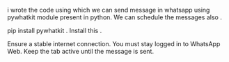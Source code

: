 i wrote the code using which we can send message in whatsapp using pywhatkit module present in python. We can schedule the messages also .

pip install pywhatkit  . Install this .


Ensure a stable internet connection.
You must stay logged in to WhatsApp Web.
Keep the tab active until the message is sent.


